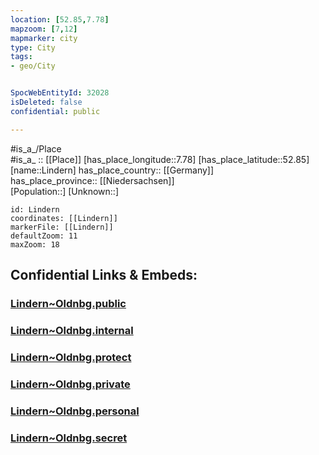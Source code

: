 ```yaml
---
location: [52.85,7.78] 
mapzoom: [7,12] 
mapmarker: city 
type: City
tags:
- geo/City


SpocWebEntityId: 32028
isDeleted: false
confidential: public

---
```

#is_a_/Place  
#is_a_ :: [[Place]] 
[has_place_longitude::7.78] 
[has_place_latitude::52.85] 
[name::Lindern] 
has_place_country:: [[Germany]]  
has_place_province:: [[Niedersachsen]]  
[Population::] 
[Unknown::] 


```leaflet
id: Lindern
coordinates: [[Lindern]] 
markerFile: [[Lindern]] 
defaultZoom: 11 
maxZoom: 18
```


## Confidential Links & Embeds: 

### [Lindern~Oldnbg.public](/_public/\Earth\Continent\Europe\Europe~Central\Germany\Germany~West\Niedersachsen\counties~Niedersachsen\Cloppenburg\cities~CloppenburgLindern~Oldnbg.public.md) 

### [Lindern~Oldnbg.internal](/_internal/\Earth\Continent\Europe\Europe~Central\Germany\Germany~West\Niedersachsen\counties~Niedersachsen\Cloppenburg\cities~CloppenburgLindern~Oldnbg.internal.md) 

### [Lindern~Oldnbg.protect](/_protect/\Earth\Continent\Europe\Europe~Central\Germany\Germany~West\Niedersachsen\counties~Niedersachsen\Cloppenburg\cities~CloppenburgLindern~Oldnbg.protect.md) 

### [Lindern~Oldnbg.private](/_private/\Earth\Continent\Europe\Europe~Central\Germany\Germany~West\Niedersachsen\counties~Niedersachsen\Cloppenburg\cities~CloppenburgLindern~Oldnbg.private.md) 

### [Lindern~Oldnbg.personal](/_personal/\Earth\Continent\Europe\Europe~Central\Germany\Germany~West\Niedersachsen\counties~Niedersachsen\Cloppenburg\cities~CloppenburgLindern~Oldnbg.personal.md) 

### [Lindern~Oldnbg.secret](/_secret/\Earth\Continent\Europe\Europe~Central\Germany\Germany~West\Niedersachsen\counties~Niedersachsen\Cloppenburg\cities~CloppenburgLindern~Oldnbg.secret.md)

